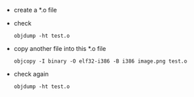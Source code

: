 + create a *.o file

+ check

    `objdump -ht test.o`

+ copy another file into this *.o file

    `objcopy -I binary -O elf32-i386 -B i386 image.png test.o`

+ check again

    `objdump -ht test.o`